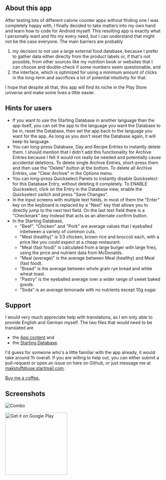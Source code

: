 ## About this app

After testing lots of different calorie counter apps without finding one I was completely happy with, I finally decided to take matters into my own hand and learn how to code for Android myself. This resulting app is exactly what I personally want and fits my every need, but I can understand that might not be the case everyone. The main barriers are probably
1. my decision to not use a large external food database, because I prefer to gather data either directly from the product labels or, if that's not possible, from other sources like my nutrition book or websites that I can choose and double-check if some numbers seem questionable, and
2. the interface, which is optimized for using a minimum amount of clicks in the long-term and sacrifices a lot of potential intuitivity for that.

I hope that despite all that, this app will find its niche in the Play Store universe and make some lives a little easier.

## Hints for users

- If you want to use the Starting Database in another language than the app itself, you can set the app to the language you want the Database to be in, reset the Database, then set the app back to the language you want for the app. As long as you don't reset the Database again, it will keep its language.
- You can long-press Database, Day and Recipe Entries to instantly delete them. I should mention that I didn't add this functionality for Archive Entries because I felt it would not really be needed and potentially cause accidental deletions. To delete single Archive Entries, short-press them and then use the "Delete" button at the bottom. To delete all Archive Entries, use "Clear Archive" in the Options menu.
- You can long-press Quickselect Panels to instantly disable Quickselect for this Database Entry, without deleting it completely. To ENABLE Quickselect, click on the Entry in the Database view, enable the Quickselect switch and press "Save Changes".
- In the input screens with multiple text fields, in most of them the "Enter" key on the keyboard is replaced by a "Next" key that allows you to directly jump to the next text field. On the last text field there is a "Checkmark" key instead that acts as an alternate confirm button.
- In the Starting Database,
    - "Beef", "Chicken" and "Pork" are average values that I eyeballed inbetween a variety of common cuts.
    - "Meal (healthy)" is 1/3 chicken, brown rice and broccoli each, with a price like you could expect at a cheap restaurant.
    - "Meal (fast food)" is calculated from a large burger with large fries, using the price and nutrient data from McDonalds. 
    - "Meal (average)" is the average between Meal (healthy) and Meal (fast food).
    - "Bread" is the average between whole grain rye bread and white wheat toast.
    - "Pastry" is the eyeballed average over a wider range of sweet baked goods.
    - "Soda" is an average lemonade with no nutrients except 10g sugar.

## Support

I would very much appreciate help with translations, as I am only able to provide English and German myself. The two files that would need to be translated are

- the [App content](https://github.com/Makstuff/MinimalistCalorieCounter/blob/71fcbd46614d7215d8389f958830d982c8bdcc28/app/src/main/res/values/strings.xml) and
- the [Starting Database](https://github.com/Makstuff/MinimalistCalorieCounter/blob/71fcbd46614d7215d8389f958830d982c8bdcc28/app/src/main/res/raw/database.csv).

I'd guess for someone who's a little familiar with the app already, it would take around 1h overall. If you are willing to help out, you can either submit a pull-request or open an issue on here on Github, or just message me at makstuff@use.startmail.com.

[Buy me a coffee.](https://www.buymeacoffee.com/makstuff)

## Screenshots

![Combo](https://github.com/Makstuff/MinimalistCalorieCounter/assets/57408125/48908d2c-10d4-4b01-91a2-13dba96b1026)

<a href='https://play.google.com/store/apps/details?id=com.makstuff.minimalistcaloriecounter&pcampaignid=pcampaignidMKT-Other-global-all-co-prtnr-py-PartBadge-Mar2515-1'><img alt='Get it on Google Play' src='https://play.google.com/intl/en_us/badges/static/images/badges/en_badge_web_generic.png' width="200"/></a>

